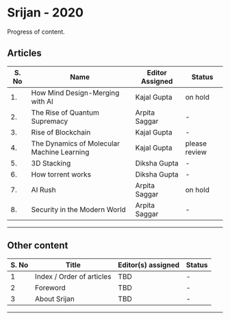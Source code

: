 # Srijan - 2020

Progress of content.

## Articles


| S. No | Name                                      | Editor Assigned |  Status |
|------ |-------------------------------------------|---------------- |---------|
|1.     |How Mind Design-Merging with AI            | Kajal Gupta     | on hold |
|2.     |The Rise of Quantum Supremacy              | Arpita Saggar   |    -    |
|3.     |Rise of Blockchain                         | Kajal Gupta     |    -    |
|4.     |The Dynamics of Molecular Machine Learning | Kajal Gupta     |please review |
|5.     |3D Stacking                                | Diksha Gupta    |    -    |
|6.     |How torrent works                          | Diksha Gupta    |    -    |
|7.     |AI Rush                                    | Arpita Saggar   | on hold |
|8.     |Security in the Modern World               | Arpita Saggar   |    -    |
---

## Other content

| S. No | Title                     | Editor(s) assigned | Status |
| ----  | ------------------------- | ------------------ | ------ |
| 1     | Index / Order of articles | TBD                | -      |
| 2     | Foreword                  | TBD                | -      |
| 3     | About Srijan              | TBD                | -      |

---


